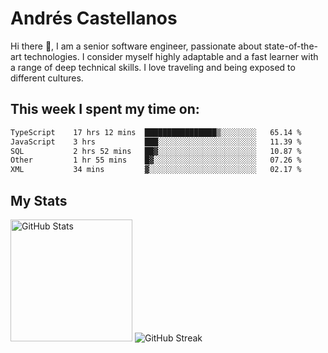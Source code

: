 # Andrés Castellanos

Hi there 👋, I am a senior software engineer, passionate about state-of-the-art technologies. I consider myself highly adaptable and a fast learner with a range of deep technical skills. I love traveling and being exposed to different cultures.

## This week I spent my time on:

<!--START_SECTION:waka-->

```txt
TypeScript    17 hrs 12 mins  ████████████████▒░░░░░░░░   65.14 %
JavaScript    3 hrs           ███░░░░░░░░░░░░░░░░░░░░░░   11.39 %
SQL           2 hrs 52 mins   ██▓░░░░░░░░░░░░░░░░░░░░░░   10.87 %
Other         1 hr 55 mins    █▓░░░░░░░░░░░░░░░░░░░░░░░   07.26 %
XML           34 mins         ▓░░░░░░░░░░░░░░░░░░░░░░░░   02.17 %
```

<!--END_SECTION:waka-->

## My Stats

<img height="195" src="https://github-readme-stats.vercel.app/api?username=andrescv&show_icons=true&theme=onedark&hide_border=true&card_width=495" alt="GitHub Stats" />

<img src="https://streak-stats.demolab.com?user=andrescv&theme=one-dark-pro&hide_border=true" alt="GitHub Streak" />

